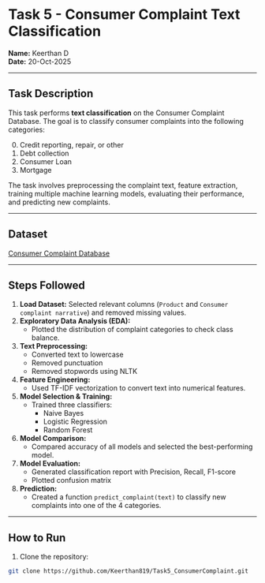 # Task 5 - Consumer Complaint Text Classification

**Name:** Keerthan D  
**Date:** 20-Oct-2025  

---

## Task Description
This task performs **text classification** on the Consumer Complaint Database. The goal is to classify consumer complaints into the following categories:

0. Credit reporting, repair, or other  
1. Debt collection  
2. Consumer Loan  
3. Mortgage  

The task involves preprocessing the complaint text, feature extraction, training multiple machine learning models, evaluating their performance, and predicting new complaints.

---

## Dataset
[Consumer Complaint Database](https://catalog.data.gov/dataset/consumer-complaint-database)

---

## Steps Followed
1. **Load Dataset:** Selected relevant columns (`Product` and `Consumer complaint narrative`) and removed missing values.  
2. **Exploratory Data Analysis (EDA):**  
   - Plotted the distribution of complaint categories to check class balance.  
3. **Text Preprocessing:**  
   - Converted text to lowercase  
   - Removed punctuation  
   - Removed stopwords using NLTK  
4. **Feature Engineering:**  
   - Used TF-IDF vectorization to convert text into numerical features.  
5. **Model Selection & Training:**  
   - Trained three classifiers:  
     - Naive Bayes  
     - Logistic Regression  
     - Random Forest  
6. **Model Comparison:**  
   - Compared accuracy of all models and selected the best-performing model.  
7. **Model Evaluation:**  
   - Generated classification report with Precision, Recall, F1-score  
   - Plotted confusion matrix  
8. **Prediction:**  
   - Created a function `predict_complaint(text)` to classify new complaints into one of the 4 categories.  

---

## How to Run
1. Clone the repository:
```bash
git clone https://github.com/Keerthan819/Task5_ConsumerComplaint.git
